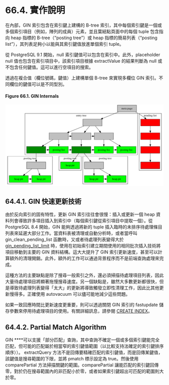 # 66.4. 實作說明

在內部，GIN 索引包含在索引鍵上建構的 B-tree 索引，其中每個索引鍵是一個或多個索引項目（例如，陣列的成員）元素，並且葉結點頁面中的每個 tuple 包含指向 heap 指標的 B-tree（“posting tree”）或 heap 指標的簡易列表（“posting list”），其列表足夠小以能與其索引鍵值放進單個索引 tuple。

從 PostgreSQL 9.1 開始，null 索引鍵值可以包含在索引中。此外，placeholder null 值也包含在索引項目中，該索引項目根據 extractValue 的結果判斷為 null 或不包含任何鍵值。這可以進行空項目的搜索。

透過在複合值（欄位號碼，鍵值）上建構單個 B-tree 來實現多欄位 GIN 索引。不同欄位的鍵值可以是不同型別。

####  **Figure 66.1. GIN Internals**

![](../../.gitbook/assets/gin.png)

## 64.4.1. GIN 快速更新技術

由於反向索引的固有特性，更新 GIN 索引往往會很慢：插入或更新一個 heap 資料列會導致許多項目插入到索引中（每個索引鍵從索引項目中提取一個）。從 PostgreSQL 8.4 開始，GIN 能夠透過將新的 tuple 插入臨時的未排序待處理條目列表來延遲大部分工作。當資料表被清理或自動分析時，或者當呼叫 gin\_clean\_pending\_list 函數時，又或者待處理列表變得大於 [gin\_pending\_list\_limit](../../server-administration/server-configuration/client-connection-defaults.md#gin_pending_list_limit-integer) 時，使用在初始索引建立期間使用的相同批次插入技術將項目移動到主要的 GIN 資料結構。這大大提升了 GIN 索引更新速度，甚至可以計算額外的清理開銷。此外，額外的工作可以通過背景程序而不是前端查詢處理來完成。

這種方法的主要缺點是除了搜尋一般索引之外，還必須掃描待處理項目列表，因此大量待處理項目將顯著拖慢搜尋速度。另一個缺點是，雖然大多數更新都很快，但是導致待處理列表變得「太大」的更新將導致觸發立即性清理工作，因此比其他更新慢得多。正確使用 autovacuum 可以儘可能地減少這些問題。

如果一致回應時間比更新速度更重要，則可以透過關閉 GIN 索引的 fastupdate 儲存參數來停用待處理項目的使用。有關詳細訊息，請參閱 [CREATE INDEX](../../reference/sql-commands/create-index.md)。

## 64.4.2. Partial Match Algorithm

GIN ****可以支援「部分匹配」查詢，其中查詢不確定一個或多個索引鍵能完全匹配，但可能的匹配屬於相當窄的索引鍵值範圍（以比較支持法確定的索引鍵排序順序））。 extractQuery 方法不是回傳要精確匹配的索引鍵值，而是回傳某鍵值，該鍵值是搜尋範圍的下限，並將 pmatch 標示設定為 true。然後使用 comparePartial 方法掃描關鍵的範圍。comparePartial 讓能匹配的索引鍵回傳零，對於仍在搜尋範圍內的非匹配小於零，或者如果索引鍵超出可匹配的範圍則大於零。

